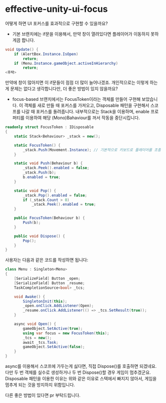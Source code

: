 # effective-unity-ui-focus

어떻게 하면 UI 포커스를 효과적으로 구현할 수 있을까요?


* 기본 브랜치에는 if문을 이용해서, 만약 창이 열려있다면 플레이어가 이동하지 못하게끔 합니다.

```c#
void Update() {
    if (AlertBox.Instance.IsOpen)
        return;
    if (Menu.Instance.gameObject.activeInHierarchy)
        return;
<후략>
```

만약에 창이 많아지면 이 if문들이 점점 더 많이 늘어나겠죠. 개인적으로는 이렇게 하는게 문제는 없다고 생각합니다만, 더 좋은 방법이 있지 않을까요?


* focus-based 브랜치에서는 FocusToken이라는 객체를 만들어 구현해 보았습니다. 이 객체를 새로 만들 때 포커스를 가져오고, Disposable 패턴을 구현해서 스코프를 나갈 때 포커스를 돌려줍니다.
내부적으로는 Stack을 이용하며, enable 프로퍼티를 이용하여 해당 (Mono)Bahaviour를 꺼서 작동을 중단시킵니다.

```c#
readonly struct FocusToken : IDisposable
{
    static Stack<Behaviour> _stack = new();

    static FocusToken() {
        _stack.Push(Movement.Instance); // 기본적으로 키보드로 플레이어를 조종하는 Behaviour를 넣어두어서 스택이 빌 일이 없게 했습니다
    }

    static void Push(Behaviour b) {
        _stack.Peek().enabled = false;
        _stack.Push(b);
        b.enabled = true;
    }

    static void Pop() {
        _stack.Pop().enabled = false;
        if (_stack.Count > 0)
            _stack.Peek().enabled = true;
    }

    public FocusToken(Behaviour b) {
        Push(b);
    }

    public void Dispose() {
        Pop();
    }
}
```

사용자는 다음과 같은 코드를 작성하면 됩니다:

```c#
class Menu : Singleton<Menu>
{
    [SerializeField] Button _open;
    [SerializeField] Button _resume;
    TaskCompletionSource<bool> _tcs;

    void Awake() {
        SingletonInit(this);
        _open.onClick.AddListener(Open);
        _resume.onClick.AddListener(() => _tcs.SetResult(true));
    }

    async void Open() {
        gameObject.SetActive(true);
        using var focus = new FocusToken(this);
        _tcs = new();
        await _tcs.Task;
        gameObject.SetActive(false);
    }
}
```

async를 이용해서 스코프에 가두는게 싫다면, 직접 Dispose()를 호출하면 되겠네요. 다만 두 번 객체를 실수로 생성하거나 두 번 Dispose()할 경우 게임이 멈추겠군요.
Disposable 패턴을 이용한 이유는 위와 같은 이유로 스택에서 빠지지 않아서, 게임을 멈추게 되는 것을 방지하지 위함입니다.


다른 좋은 방법이 있다면 pr 부탁드립니다.


